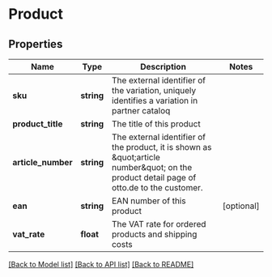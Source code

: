 # Product

## Properties
Name | Type | Description | Notes
------------ | ------------- | ------------- | -------------
**sku** | **string** | The external identifier of the variation, uniquely identifies a variation in partner cataloq | 
**product_title** | **string** | The title of this product | 
**article_number** | **string** | The external identifier of the product, it is shown as \&quot;article number\&quot; on the product detail page of otto.de to the customer. | 
**ean** | **string** | EAN number of this product | [optional] 
**vat_rate** | **float** | The VAT rate for ordered products and shipping costs | 

[[Back to Model list]](../../README.md#documentation-for-models) [[Back to API list]](../../README.md#documentation-for-api-endpoints) [[Back to README]](../../README.md)

